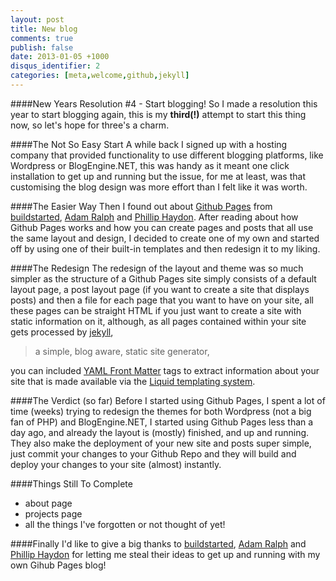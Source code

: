 ```yaml
---
layout: post
title: New blog
comments: true
publish: false
date: 2013-01-05 +1000
disqus_identifier: 2
categories: [meta,welcome,github,jekyll]
---
```


####New Years Resolution #4 - Start blogging!
So I made a resolution this year to start blogging again, this is my **third(!)** attempt to start this thing now, so let's hope for three's a charm.

####The Not So Easy Start
A while back I signed up with a hosting company that provided functionality to use different blogging platforms, like Wordpress or BlogEngine.NET, this was handy as it meant one click installation to get up and running but the issue, for me at least, was that customising the blog design was more effort than I felt like it was worth.

####The Easier Way
Then I found out about [Github Pages](http://pages.github.com "Github Pages") from [buildstarted](http://buildstarted.com "Buildstarted"), [Adam Ralph](http://adamralph.com "Adam Ralph") and [Phillip Haydon](http://www.philliphaydon.com "Phillip Haydon"). After reading about how Github Pages works and how you can create pages and posts that all use the same layout and design, I decided to create one of my own and started off by using one of their built-in templates and then redesign it to my liking.<!--break-->

####The Redesign
The redesign of the layout and theme was so much simpler as the structure of a Github Pages site simply consists of a default layout page, a post layout page (if you want to create a site that displays posts) and then a file for each page that you want to have on your site, all these pages can be straight HTML if you just want to create a site with static information on it, although, as all pages contained within your site gets processed by [jekyll](https://github.com/mojombo/jekyll "jekyll"), 
> a simple, blog aware, static site generator, 

you can included [YAML Front Matter](https://github.com/mojombo/jekyll/wiki/template-data) tags to extract information about your site that is made available via the [Liquid templating system](https://github.com/mojombo/jekyll/wiki/liquid-extensions).

####The Verdict (so far)
Before I started using Github Pages, I spent a lot of time (weeks) trying to redesign the themes for both Wordpress (not a big fan of PHP) and BlogEngine.NET, I started using Github Pages less than a day ago, and already the layout is (mostly) finished, and up and running. They also make the deployment of your new site and posts super simple, just commit your changes to your Github Repo and they will build and deploy your changes to your site (almost) instantly.

####Things Still To Complete 
- about page
- projects page
- all the things I've forgotten or not thought of yet!

####Finally
I'd like to give a big thanks to [buildstarted](http://buildstarted.com), [Adam Ralph](http://adamralph.com "Adam Ralph") and [Phillip Haydon](http://www.philliphaydon.com "Phillip Haydon") for letting me steal their ideas to get up and running with my own Gihub Pages blog!